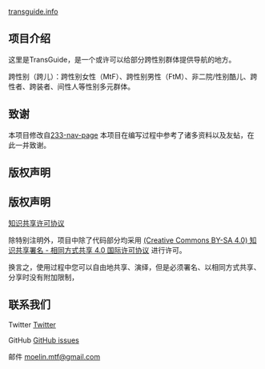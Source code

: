 [transguide.info](http://www.transguide.info/)
## 项目介绍
这里是TransGuide，是一个或许可以给部分跨性别群体提供导航的地方。

跨性别（跨儿）：跨性别女性（MtF）、跨性别男性（FtM）、非二院/性别酷儿、跨性者、跨装者、间性人等性别多元群体。

## 致谢
本项目修改自[233-nav-page](https://github.com/liuyike98/233-nav-page)
本项目在编写过程中参考了诸多资料以及友蛅，在此一并致谢。

## 版权声明
## 版权声明

[知识共享许可协议](https://creativecommons.org/licenses/by-sa/4.0)

除特别注明外，项目中除了代码部分均采用 [(Creative Commons BY-SA 4.0) 知识共享署名 - 相同方式共享 4.0 国际许可协议](https://creativecommons.org/licenses/by-sa/4.0) 进行许可。

换言之，使用过程中您可以自由地共享、演绎，但是必须署名、以相同方式共享、分享时没有附加限制，

## 联系我们
Twitter [Twitter](https://twitter.com/moelin-mtf)

GitHub [GitHub issues](https://github.com/Moelin-MtF/Moelin-Mtf.github.io/issues/new/choose)

邮件 <moelin.mtf@gmail.com>


